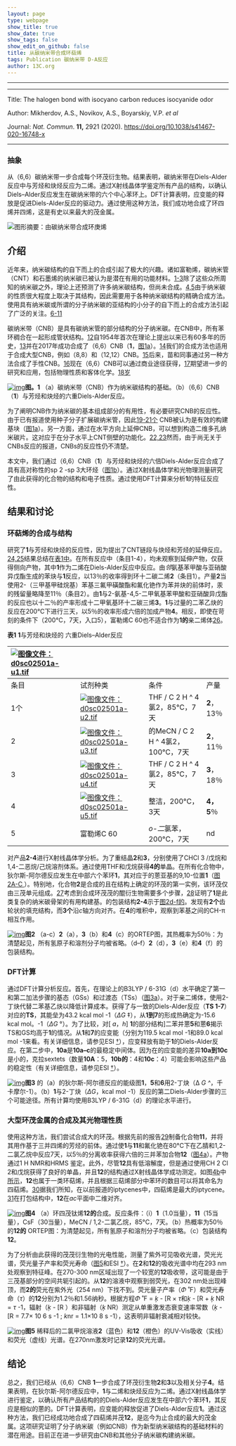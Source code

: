 ```yaml
---
layout: page
type: webpage
show_title: true
show_date: true
show_tags: false
show_edit_on_github: false
title: 从碳纳米带合成环萜烯
tags: Publication 碳纳米带 D-A反应
author: 13C.org
---
```


-----





-----

Title: The halogen bond with isocyano carbon reduces isocyanide odor

Author: Mikherdov, A.S., Novikov, A.S., Boyarskiy, V.P. *et al*

Journal:   *Nat. Commun*. **11,** 2921 (2020). https://doi.org/10.1038/s41467-020-16748-x

-----

### 抽象

从（6,6）碳纳米带一步合成每个环茂衍生物。结果表明，碳纳米带在Diels-Alder反应中与芳烃和炔烃反应为二烯。通过X射线晶体学鉴定所有产品的结构，以确认Diels–Alder反应发生在碳纳米带的六个中心苯环上。DFT计算表明，应变能的释放是促进Diels-Alder反应的驱动力。通过使用这种方法，我们成功地合成了环四烯并四烯，这是有史以来最大的茂金属。

![图形摘要：由碳纳米带合成环庚烯](../assets/images/upload/2020-06-28-%E4%BB%8E%E7%A2%B3%E7%BA%B3%E7%B1%B3%E5%B8%A6%E5%90%88%E6%88%90%E8%8C%82%E8%A1%8D%E7%94%9F%E7%89%A9.assets/Get)



## 介绍

近年来，纳米碳结构的自下而上的合成引起了极大的兴趣。诸如富勒烯，碳纳米管（CNT）和石墨烯的纳米碳已被认为是潜在有用的功能材料。[1-3](https://pubs.rsc.org/en/content/articlelanding/2020/SC/D0SC02501A#cit1)除了这些众所周知的纳米碳之外，理论上还预测了许多纳米碳结构，但尚未合成。[4,5](https://pubs.rsc.org/en/content/articlelanding/2020/SC/D0SC02501A#cit4)由于纳米碳的性质很大程度上取决于其结构，因此需要用于各种纳米碳结构的精确合成方法。使用具有纳米碳或所谓的分子纳米碳的亚结构的小分子的自下而上的合成方法引起了广泛的关注。[6-11](https://pubs.rsc.org/en/content/articlelanding/2020/SC/D0SC02501A#cit6)

碳纳米带（CNB）是具有碳纳米管的部分结构的分子纳米碳。在CNB中，所有苯环稠合在一起形成管状结构。[12](https://pubs.rsc.org/en/content/articlelanding/2020/SC/D0SC02501A#cit12)自1954年首次在理论上提出以来已有60多年的历史，[13](https://pubs.rsc.org/en/content/articlelanding/2020/SC/D0SC02501A#cit13)并在2017年成功合成了（6,6）CNB（**1**，[图1a](https://pubs.rsc.org/en/content/articlelanding/2020/SC/D0SC02501A#fig1)）。[14](https://pubs.rsc.org/en/content/articlelanding/2020/SC/D0SC02501A#cit14)我们的合成方法也适用于合成大型CNB，例如（8,8）和（12,12）CNB。[15](https://pubs.rsc.org/en/content/articlelanding/2020/SC/D0SC02501A#cit15)后来，苗和同事通过另一种方法合成了手性CNB。[16](https://pubs.rsc.org/en/content/articlelanding/2020/SC/D0SC02501A#cit16)现在（6,6）CNB可以通过商业途径获得，[17](https://pubs.rsc.org/en/content/articlelanding/2020/SC/D0SC02501A#cit17)期望进一步的研究和应用，包括物理性质和客体化学。[18岁](https://pubs.rsc.org/en/content/articlelanding/2020/SC/D0SC02501A#cit18)

[![img](../assets/images/upload/2020-06-28-%E4%BB%8E%E7%A2%B3%E7%BA%B3%E7%B1%B3%E5%B8%A6%E5%90%88%E6%88%90%E8%8C%82%E8%A1%8D%E7%94%9F%E7%89%A9.assets/d0sc02501a-f1.gif)](https://pubs.rsc.org/image/article/2020/sc/d0sc02501a/d0sc02501a-f1_hi-res.gif)**图。1** （a）碳纳米带（CNB）作为纳米碳结构的基础。（b）（6,6）CNB（**1**）与芳烃和炔烃的六重Diels-Alder反应。

为了阐明CNB作为纳米碳的基本组成部分的有用性，有必要研究CNB的反应性。由于已有报道使用种子分子扩展碳纳米管，因此[19-21个](https://pubs.rsc.org/en/content/articlelanding/2020/SC/D0SC02501A#cit19) CNB被认为是有效的构建基块（[图1a](https://pubs.rsc.org/en/content/articlelanding/2020/SC/D0SC02501A#fig1)）。另一方面，通过在水平方向上延伸CNB，可以想到构造二维多孔纳米碳片。这对应于在分子水平上CNT侧壁的功能化。[22,23](https://pubs.rsc.org/en/content/articlelanding/2020/SC/D0SC02501A#cit22)然而，由于尚无关于CNBs反应的报道，CNBs的反应性仍不清楚。

本文中，我们通过（6,6）CNB（**1**）与芳烃和炔烃的六倍Diels-Alder反应合成了具有高对称性的sp 2 -sp 3大环烃（[图1b](https://pubs.rsc.org/en/content/articlelanding/2020/SC/D0SC02501A#fig1)）。通过X射线晶体学和光物理测量研究了由此获得的化合物的结构和电子性质。通过使用DFT计算来分析**1**的特征反应性。

## 结果和讨论

### 环萜烯的合成与结构

研究了**1**与芳烃和炔烃的反应性，因为提出了CNT链段与炔烃和芳烃的延伸反应。[24,25](https://pubs.rsc.org/en/content/articlelanding/2020/SC/D0SC02501A#cit24)结果总结在[表1中](https://pubs.rsc.org/en/content/articlelanding/2020/SC/D0SC02501A#tab1)。在所有反应中（条目1-4），均未观察到延伸产物，仅获得侧向产物，其中**1**作为二烯在Diels-Alder反应中反应。由*邻*氨基苯甲酸与亚硝酸异戊酯生成的苯炔与**1**反应，以13％的收率得到环十二碳二烯**2**（条目1）。产量**2**当使用2-（三甲基甲硅烷基）苯基三氟甲磺酸酯和氟化铯作为苯并炔的前体时，汞的残留量略降至11％（条目2）。由**1**与2-氨基-4,5-二甲氧基苯甲酸和亚硝酸异戊酯的反应也以十二％的产率形成十二甲氧基环十二碳三烯**3**。**1**与过量的二苯乙炔的反应在200℃下进行三天，以5％的收率形成六倍的加成产物**4**。相反，即使在苛刻的条件下（200°C，7天，入口5），富勒烯C 60也不适合作为**1的**亲二烯体[26](https://pubs.rsc.org/en/content/articlelanding/2020/SC/D0SC02501A#cit26)。

**表1** **1**与芳烃和炔烃的 六重Diels–Alder反应

| [![图像文件：d0sc02501a-u1.tif](../assets/images/upload/2020-06-28-%E4%BB%8E%E7%A2%B3%E7%BA%B3%E7%B1%B3%E5%B8%A6%E5%90%88%E6%88%90%E8%8C%82%E8%A1%8D%E7%94%9F%E7%89%A9.assets/d0sc02501a-u1.gif)](https://pubs.rsc.org/image/article/2020/sc/d0sc02501a/d0sc02501a-u1_hi-res.gif) |                                                              |                                  |             |
| :----------------------------------------------------------- | :----------------------------------------------------------- | :------------------------------- | :---------- |
| 条目                                                         | 试剂种类                                                     | 条件                             | 产量        |
| 1个                                                          | [![图像文件：d0sc02501a-u2.tif](../assets/images/upload/2020-06-28-%E4%BB%8E%E7%A2%B3%E7%BA%B3%E7%B1%B3%E5%B8%A6%E5%90%88%E6%88%90%E8%8C%82%E8%A1%8D%E7%94%9F%E7%89%A9.assets/d0sc02501a-u2.gif)](https://pubs.rsc.org/image/article/2020/sc/d0sc02501a/d0sc02501a-u2_hi-res.gif) | THF / C 2 H ^ 4氯2，85℃，7天     | **2**，13％ |
| 2                                                            | [![图像文件：d0sc02501a-u3.tif](../assets/images/upload/2020-06-28-%E4%BB%8E%E7%A2%B3%E7%BA%B3%E7%B1%B3%E5%B8%A6%E5%90%88%E6%88%90%E8%8C%82%E8%A1%8D%E7%94%9F%E7%89%A9.assets/d0sc02501a-u3.gif)](https://pubs.rsc.org/image/article/2020/sc/d0sc02501a/d0sc02501a-u3_hi-res.gif) | 的MeCN / C 2 H ^ 4氯2，100℃，7天 | **2**，11％ |
| 3                                                            | [![图像文件：d0sc02501a-u4.tif](../assets/images/upload/2020-06-28-%E4%BB%8E%E7%A2%B3%E7%BA%B3%E7%B1%B3%E5%B8%A6%E5%90%88%E6%88%90%E8%8C%82%E8%A1%8D%E7%94%9F%E7%89%A9.assets/d0sc02501a-u4.gif)](https://pubs.rsc.org/image/article/2020/sc/d0sc02501a/d0sc02501a-u4_hi-res.gif) | THF / C 2 H ^ 4氯2，85℃，7天     | **3**，18％ |
| 4                                                            | [![图像文件：d0sc02501a-u5.tif](../assets/images/upload/2020-06-28-%E4%BB%8E%E7%A2%B3%E7%BA%B3%E7%B1%B3%E5%B8%A6%E5%90%88%E6%88%90%E8%8C%82%E8%A1%8D%E7%94%9F%E7%89%A9.assets/d0sc02501a-u5.gif)](https://pubs.rsc.org/image/article/2020/sc/d0sc02501a/d0sc02501a-u5_hi-res.gif) | 整洁，200°C，3天                 | **4，5**％  |
| 5                                                            | 富勒烯C 60                                                   | *o-二*氯苯，200°C，7天           | nd          |

对产品**2-4**进行X射线晶体学分析。为了重结晶**2**和**3**，分别使用了CHCl 3 /戊烷和1,4-二恶烷/己烷溶剂体系。通过使用THF和戊烷获得**4的**单晶。在所有化合物中，狄尔斯-阿尔德反应发生在中部六个苯环**1**，其对应于的蒽亚基的9,10-位置**1**（[图2A-C ](https://pubs.rsc.org/en/content/articlelanding/2020/SC/D0SC02501A#fig2)）。特别地，化合物**2**是合成的且在结构上确定的环茂的第一实例，该环茂仅由三茂单元组成。[27](https://pubs.rsc.org/en/content/articlelanding/2020/SC/D0SC02501A#cit27)考虑到合成环茂茂的醌衍生物需要多个步骤，[28](https://pubs.rsc.org/en/content/articlelanding/2020/SC/D0SC02501A#cit28)证明了**1**是此类复杂的纳米碳骨架的有用构建基。的包装结构**2-4**示于[图2d-f的](https://pubs.rsc.org/en/content/articlelanding/2020/SC/D0SC02501A#fig2)。发现有**2个**齿轮状的填充结构，而**3个**沿*c*轴方向对齐。在**4**的堆积中，观察到苯基之间的CH-π相互作用。

[![img](../assets/images/upload/2020-06-28-%E4%BB%8E%E7%A2%B3%E7%BA%B3%E7%B1%B3%E5%B8%A6%E5%90%88%E6%88%90%E8%8C%82%E8%A1%8D%E7%94%9F%E7%89%A9.assets/d0sc02501a-f2.gif)](https://pubs.rsc.org/image/article/2020/sc/d0sc02501a/d0sc02501a-f2_hi-res.gif)**图2** （a-c）**2**（a），**3**（b）和**4**（c）的ORTEP图，其热概率为50％：为清楚起见，所有氢原子和溶剂分子均被省略。（d–f）**2**（d），**3**（e）和**4**（f）的包装结构。

### DFT计算

通过DFT计算分析反应。首先，在理论上的B3LYP / 6-31G（d）水平确定了第一和第二加法步骤的基态（GSs）和过渡态（TSs）（[图3a](https://pubs.rsc.org/en/content/articlelanding/2020/SC/D0SC02501A#fig3)）。对于亲二烯体，使用2-丁炔代替二苯基乙炔以降低计算成本。获得了与一致的Diels-Alder反应（**TS 1-7**）对应的**TS**，其能垒为43.2 kcal mol -1（*ΔG* ‡），从**1到7**的形成热确定为-15.6 kcal mol。-1（*ΔG* °）。为了比较，对[ *a*，*h*] **1**的部分结构]二苯并蒽**5**和蒽**6**揭示TS和GS均高于**1**的情况。从**1**和**7**的应变能（分别为119.5 kcal mol -1和89.0 kcal mol -1来看。有关详细信息，请参见ESI [†](https://pubs.rsc.org/en/content/articlelanding/2020/SC/D0SC02501A#fn1)），应变释放有助于**1**的Diels-Alder反应。在第二步中，**10a**是**10a–c**的最稳定中间体。因为在的应变能的差异**10a到10c**是小的，克拉sextets（数量**10A**：5，**10b的**：4和**10c**：4）可能会影响这些产品的稳定性（有关详细信息，请参见ESI [†](https://pubs.rsc.org/en/content/articlelanding/2020/SC/D0SC02501A#fn1)）。

[![img](../assets/images/upload/2020-06-28-%E4%BB%8E%E7%A2%B3%E7%BA%B3%E7%B1%B3%E5%B8%A6%E5%90%88%E6%88%90%E8%8C%82%E8%A1%8D%E7%94%9F%E7%89%A9.assets/d0sc02501a-f3.gif)](https://pubs.rsc.org/image/article/2020/sc/d0sc02501a/d0sc02501a-f3_hi-res.gif)**图3** 的（a）的狄尔斯-阿尔德反应的能级图**1**，**5**和**6**用2-丁炔（Δ *G ^*，千卡摩尔-1）。（b）**1**与2-丁炔（*ΔG*，kcal mol -1）反应的第二Diels-Alder步骤的三个可能途径。所有计算均使用B3LYP / 6-31G（d）的理论水平进行。

### 大型环茂金属的合成及其光物理性质

使用这种方法，我们尝试合成大的环茂。根据先前的报告[29](https://pubs.rsc.org/en/content/articlelanding/2020/SC/D0SC02501A#cit29)制备化合物**11**，并将其用作基于三并四烯的芳烃的前体。通过使**1**与**11**和氟化铯在80°C下在乙腈和1,2-二氯乙烷中反应7天，以5％的分离收率获得六倍的三并苯加合物**12**（[图4a](https://pubs.rsc.org/en/content/articlelanding/2020/SC/D0SC02501A#fig4)）。产物通过1 H NMR和HRMS 鉴定。此外，尽管**12**具有低溶解度，但是通过使用CH 2 Cl 2和戊烷获得了良好的单晶，并且**12**的结构通过X射线晶体学成功测定。如图[4b](https://pubs.rsc.org/en/content/articlelanding/2020/SC/D0SC02501A#fig4)中[所示](https://pubs.rsc.org/en/content/articlelanding/2020/SC/D0SC02501A#fig4)，**12**也属于一类环萜烯，并且根据三萜烯部分中苯环的数目可以将其命名为四萜烯。[30](https://pubs.rsc.org/en/content/articlelanding/2020/SC/D0SC02501A#cit30)据我们所知，在以前报道的iptycenes中，四萜烯是最大的iptycene。[31](https://pubs.rsc.org/en/content/articlelanding/2020/SC/D0SC02501A#cit31)在打包结构中，**12**在*ac*平面中二维对齐。

[![img](../assets/images/upload/2020-06-28-%E4%BB%8E%E7%A2%B3%E7%BA%B3%E7%B1%B3%E5%B8%A6%E5%90%88%E6%88%90%E8%8C%82%E8%A1%8D%E7%94%9F%E7%89%A9.assets/d0sc02501a-f4.gif)](https://pubs.rsc.org/image/article/2020/sc/d0sc02501a/d0sc02501a-f4_hi-res.gif)**图4** （a）环四茂钛烯**12的**合成。反应条件：（i）**1**（1.0当量），**11**（15当量），CsF（30当量），MeCN / 1,2-二氯乙烷，85°C，7天。（b）热概率为50％的**12的** ORTEP图：为清楚起见，所有氢原子和溶剂分子均被省略。（c）包装结构**12**。

为了分析由此获得的茂茂衍生物的光电性能，测量了紫外可见吸收光谱，荧光光谱，荧光量子产率和荧光寿命（[图5](https://pubs.rsc.org/en/content/articlelanding/2020/SC/D0SC02501A#fig5)和ESI [†](https://pubs.rsc.org/en/content/articlelanding/2020/SC/D0SC02501A#fn1)）。在**2**和**12**的吸收光谱中均在293 nm处观察到特征峰。在270-300 nm区域出现了一个较宽的**12**吸收带，这可能是由于三茂基部分的空间共轭引起的。从**12**的溶液中观察到弱荧光，在302 nm处出现峰顶，而**2的**荧光在紫外光（254 nm）下找不到。荧光量子产率（*Φ* ˚F）和荧光寿命（*τ*）的**12**分别为1.2％和1.56纳秒。根据方程*Φ* ˚F = *ķ* - [R × *τ*和*ķ* - [R + *ķ* NR = *τ* -1，辐射（*ķ* - [R ）和非辐射（*ķ* NR）测定从单重激发态衰变速率常数（*ķ* - [R = 7.7× 10 6 s -1 ; *k*nr = 1.1×10 8 s -1），这表明非辐射衰减相对较快。

[![img](../assets/images/upload/2020-06-28-%E4%BB%8E%E7%A2%B3%E7%BA%B3%E7%B1%B3%E5%B8%A6%E5%90%88%E6%88%90%E8%8C%82%E8%A1%8D%E7%94%9F%E7%89%A9.assets/d0sc02501a-f5.gif)](https://pubs.rsc.org/image/article/2020/sc/d0sc02501a/d0sc02501a-f5_hi-res.gif)**图5** 稀释后的二氯甲烷溶液**2**（蓝色）和**12**（橙色）的UV-Vis吸收（实线）和荧光（虚线）光谱。在270nm激发时记录**12**的荧光光谱。

## 结论

总之，我们已经从（6,6）CNB **1**一步合成了环茂衍生物**2**和**3**以及相关分子**4**。结果表明，在狄尔斯-阿尔德反应中，**1**与二烯和炔烃反应为二烯。通过X射线晶体学进行鉴定，以确认所有产品结构的的Diels-Alder反应发生在中部六个苯环**1**，其反应是相似的蒽的。DFT计算表明，应变能的释放促进了Diels-Alder反应**1**。通过这种方法，我们已经成功地合成了四萜烯并茂**12**，是迄今为止合成的最大的茂金属。这项研究证明了分子纳米碳（例如CNB）作为新型纳米碳结构的基础材料的潜在用途。目前正在进一步研究由CNB和其他分子纳米碳构建纳米碳。
